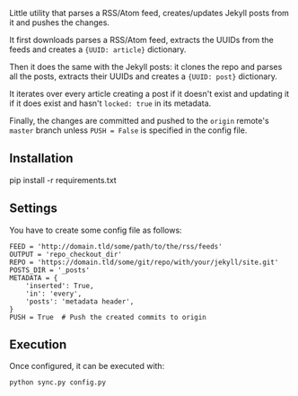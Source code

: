 Little utility that parses a RSS/Atom feed, creates/updates Jekyll posts from it
and pushes the changes.

It first downloads parses a RSS/Atom feed, extracts the UUIDs from the feeds and
creates a `{UUID: article}` dictionary.

Then it does the same with the Jekyll posts: it clones the repo and parses all
the posts, extracts their UUIDs and creates a `{UUID: post}` dictionary.

It iterates over every article creating a post if it doesn't exist and updating
it if it does exist and hasn't `locked: true` in its metadata.

Finally, the changes are committed and pushed to the `origin` remote's `master`
branch unless `PUSH = False` is specified in the config file.


Installation
------------

pip install -r requirements.txt


Settings
--------

You have to create some config file as follows:

    FEED = 'http://domain.tld/some/path/to/the/rss/feeds'
    OUTPUT = 'repo_checkout_dir'
    REPO = 'https://domain.tld/some/git/repo/with/your/jekyll/site.git'
    POSTS_DIR = '_posts'
    METADATA = {
        'inserted': True,
        'in': 'every',
        'posts': 'metadata header',
    }
    PUSH = True  # Push the created commits to origin


Execution
---------

Once configured, it can be executed with:

    python sync.py config.py
